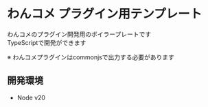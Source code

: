 # わんコメ プラグイン用テンプレート

わんコメのプラグイン開発用のボイラープレートです  
TypeScriptで開発ができます  

※ わんコメプラグインはcommonjsで出力する必要があります

## 開発環境

- Node v20